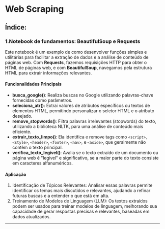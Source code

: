 # Web Scraping 

## Índice:

### 1.Notebook de fundamentos: BeautifulSoup e Requests
Este notebook é um exemplo de como desenvolver funções simples e utilitárias para facilitar a extração de dados e a análise de conteúdo de páginas web. Com **Requests**, fazemos requisições HTTP para obter o HTML de páginas web, e com **BeautifulSoup**, navegamos pela estrutura HTML para extrair informações relevantes.

#### Funcionalidades Principais

- **busca_google()**: Realiza buscas no Google utilizando palavras-chave fornecidas como parâmetros.
- **seleciona_atr()**: Extrai valores de atributos específicos ou textos de elementos HTML, permitindo personalizar o seletor HTML e o atributo desejado.
- **remove_stopwords()**: Filtra palavras irrelevantes (stopwords) do texto, utilizando a biblioteca NLTK, para uma análise de conteúdo mais eficiente.
- **extrair_texto_limpo()**: Ela identifica e remove tags como `<script>`, `<style>`, `<header>`, `<footer>`, `<nav>`, e `<aside>`, que geralmente não contêm o texto principal.
- **verifica_texto_legivel()**: Avalia se o texto extraído de um documento ou página web é "legível" e significativo, se a maior parte do texto consiste em caracteres alfanuméricos.

#### Aplicação
1. Identificação de Tópicos Relevantes: Analisar essas palavras permite identificar os temas mais discutidos e relevantes, ajudando a refinar futuras buscas e a entender o que está em alta.
2. Treinamento de Modelos de Linguagem (LLM): Os textos extraídos podem ser usados para treinar modelos de linguagem, melhorando sua capacidade de gerar respostas precisas e relevantes, baseadas em dados atualizados.
____


